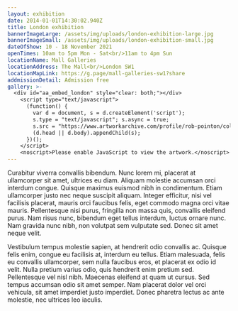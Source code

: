 ```yaml
---
layout: exhibition
date: 2014-01-01T14:30:02.940Z
title: London exhibition
bannerImageLarge: /assets/img/uploads/london-exhibition-large.jpg
bannerImageSmall: /assets/img/uploads/london-exhibition-small.jpg
dateOfShow: 10 - 18 November 2021
openTimes: 10am to 5pm Mon - Sat<br/>11am to 4pm Sun
locationName: Mall Galleries
locationAddress: The Mall<br/>London SW1
locationMapLink: https://g.page/mall-galleries-sw1?share
addmissionDetail: Admission free
gallery: >-
  <div id="aa_embed_london" style="clear: both;"></div>
  	<script type="text/javascript">
  	  (function() {
  	    var d = document, s = d.createElement('script');
  	    s.type = "text/javascript"; s.async = true;
  	    s.src = "https://www.artworkarchive.com/profile/rob-pointon/collection/london/embed_js.js";
  	    (d.head || d.body).appendChild(s);
  	  })();
  	</script>
  	<noscript>Please enable JavaScript to view the artwork.</noscript>
---
```


Curabitur viverra convallis bibendum. Nunc lorem mi, placerat at ullamcorper sit amet, ultrices eu diam. Aliquam molestie accumsan orci interdum congue. Quisque maximus euismod nibh in condimentum. Etiam ullamcorper justo nec neque suscipit aliquam. Integer efficitur, nisi vel facilisis placerat, mauris orci faucibus felis, eget commodo magna orci vitae mauris. Pellentesque nisi purus, fringilla non massa quis, convallis eleifend purus. Nam risus nunc, bibendum eget tellus interdum, luctus ornare nunc. Nam gravida nunc nibh, non volutpat sem vulputate sed. Donec sit amet neque velit.

Vestibulum tempus molestie sapien, at hendrerit odio convallis ac. Quisque felis enim, congue eu facilisis at, interdum eu tellus. Etiam malesuada, felis eu convallis ullamcorper, sem nulla faucibus eros, et placerat ex odio id velit. Nulla pretium varius odio, quis hendrerit enim pretium sed. Pellentesque vel nisl nibh. Maecenas eleifend at quam ut cursus. Sed tempus accumsan odio sit amet semper. Nam placerat dolor vel orci vehicula, sit amet imperdiet justo imperdiet. Donec pharetra lectus ac ante molestie, nec ultrices leo iaculis.
